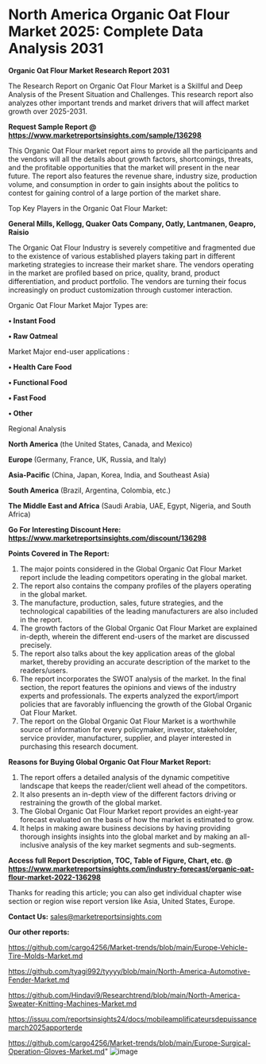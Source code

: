 # North America Organic Oat Flour Market 2025: Complete Data Analysis 2031

<strong>Organic Oat Flour Market Research Report 2031</strong>

The Research Report on Organic Oat Flour Market is a Skillful and Deep Analysis of the Present Situation and Challenges. This research report also analyzes other important trends and market drivers that will affect market growth over 2025-2031.

<strong>Request Sample Report @ <a href=https://www.marketreportsinsights.com/sample/136298>https://www.marketreportsinsights.com/sample/136298</a></strong>

This Organic Oat Flour market report aims to provide all the participants and the vendors will all the details about growth factors, shortcomings, threats, and the profitable opportunities that the market will present in the near future. The report also features the revenue share, industry size, production volume, and consumption in order to gain insights about the politics to contest for gaining control of a large portion of the market share.

Top Key Players in the Organic Oat Flour Market:

<strong>General Mills, Kellogg, Quaker Oats Company, Oatly, Lantmanen, Geapro, Raisio</strong>

The Organic Oat Flour Industry is severely competitive and fragmented due to the existence of various established players taking part in different marketing strategies to increase their market share. The vendors operating in the market are profiled based on price, quality, brand, product differentiation, and product portfolio. The vendors are turning their focus increasingly on product customization through customer interaction.

Organic Oat Flour Market Major Types are:

<strong>• Instant Food

• Raw Oatmeal</strong>

Market Major end-user applications :

<strong>• Health Care Food

• Functional Food

• Fast Food

• Other</strong>

Regional Analysis

</u><strong><b>North America</b></strong> (the United States, Canada, and Mexico)

<strong><b>Europe </b></strong>(Germany, France, UK, Russia, and Italy)

<strong><b>Asia-Pacific</b></strong> (China, Japan, Korea, India, and Southeast Asia)

<strong><b>South America</b></strong> (Brazil, Argentina, Colombia, etc.)

<strong><b>The Middle East and Africa</b></strong> (Saudi Arabia, UAE, Egypt, Nigeria, and South Africa)

<strong>Go For Interesting Discount Here: <a href=https://www.marketreportsinsights.com/discount/136298>https://www.marketreportsinsights.com/discount/136298</a></strong>

<strong>Points Covered in The Report:</strong>
<ol>
  <li>The major points considered in the Global Organic Oat Flour Market report include the leading competitors operating in the global market.</li>
  <li>The report also contains the company profiles of the players operating in the global market.</li>
  <li>The manufacture, production, sales, future strategies, and the technological capabilities of the leading manufacturers are also included in the report.</li>
  <li>The growth factors of the Global Organic Oat Flour Market are explained in-depth, wherein the different end-users of the market are discussed precisely.</li>
  <li>The report also talks about the key application areas of the global market, thereby providing an accurate description of the market to the readers/users.</li>
  <li>The report incorporates the SWOT analysis of the market. In the final section, the report features the opinions and views of the industry experts and professionals. The experts analyzed the export/import policies that are favorably influencing the growth of the Global Organic Oat Flour Market.</li>
  <li>The report on the Global Organic Oat Flour Market is a worthwhile source of information for every policymaker, investor, stakeholder, service provider, manufacturer, supplier, and player interested in purchasing this research document.</li>
</ol>
<strong>Reasons for Buying Global Organic Oat Flour Market Report:</strong>

<ol>
  <li>The report offers a detailed analysis of the dynamic competitive landscape that keeps the reader/client well ahead of the competitors.</li>
  <li>It also presents an in-depth view of the different factors driving or restraining the growth of the global market.</li>
  <li>The Global Organic Oat Flour Market report provides an eight-year forecast evaluated on the basis of how the market is estimated to grow.</li>
  <li>It helps in making aware business decisions by having providing thorough insights insights into the global market and by making an all-inclusive analysis of the key market segments and sub-segments.</li>
</ol>
<strong>Access full Report Description, TOC, Table of Figure, Chart, etc. @ <a href=https://www.marketreportsinsights.com/industry-forecast/organic-oat-flour-market-2022-136298>https://www.marketreportsinsights.com/industry-forecast/organic-oat-flour-market-2022-136298</a></strong>


Thanks for reading this article; you can also get individual chapter wise section or region wise report version like Asia, United States, Europe.

<strong>Contact Us:</strong>
sales@marketreportsinsights.com

<strong>Our other reports:</strong>

<a href=https://github.com/cargo4256/Market-trends/blob/main/Europe-Vehicle-Tire-Molds-Market.md>https://github.com/cargo4256/Market-trends/blob/main/Europe-Vehicle-Tire-Molds-Market.md</a>

<a href=https://github.com/tyagi992/tyyyy/blob/main/North-America-Automotive-Fender-Market.md>https://github.com/tyagi992/tyyyy/blob/main/North-America-Automotive-Fender-Market.md</a>

<a href=https://github.com/Hindavi9/Researchtrend/blob/main/North-America-Sweater-Knitting-Machines-Market.md>https://github.com/Hindavi9/Researchtrend/blob/main/North-America-Sweater-Knitting-Machines-Market.md</a>

<a href=https://issuu.com/reportsinsights24/docs/mobileamplificateursdepuissancemarch2025apporterde>https://issuu.com/reportsinsights24/docs/mobileamplificateursdepuissancemarch2025apporterde</a>

<a href=https://github.com/cargo4256/Market-trends/blob/main/Europe-Surgical-Operation-Gloves-Market.md>https://github.com/cargo4256/Market-trends/blob/main/Europe-Surgical-Operation-Gloves-Market.md</a>"
![image](https://github.com/user-attachments/assets/253849fe-743a-44aa-bac5-bcd9aaf06728)
